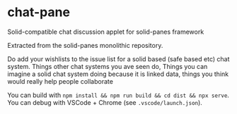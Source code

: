 # chat-pane

Solid-compatible chat discussion applet for solid-panes framework

Extracted from the solid-panes monolithic repository.

Do add your wishlists to the issue list for a solid based (safe based etc) chat system. Things other chat systems you ave seen do, Things you can imagine a solid chat system doing because it is linked data, things you think would really help people collaborate

You can build with `npm install && npm run build && cd dist && npx serve`.
You can debug with VSCode + Chrome (see `.vscode/launch.json`).
